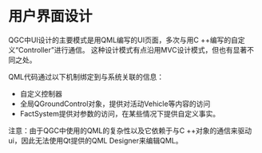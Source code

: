 # 用户界面设计

QGC中UI设计的主要模式是用QML编写的UI页面，多次与用C ++编写的自定义“Controller”进行通信。 这种设计模式有点沿用MVC设计模式，但也有显著不同之处。

QML代码通过以下机制绑定到与系统关联的信息：

- 自定义控制器
- 全局QGroundControl对象，提供对活动Vehicle等内容的访问
- FactSystem提供对参数的访问，在某些情况下提供自定义事实。

注意：由于QGC中使用的QML的复杂性以及它依赖于与C ++对象的通信来驱动ui，因此无法使用Qt提供的QML Designer来编辑QML。
